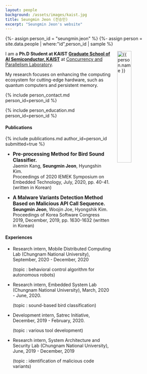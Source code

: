 ```yaml
---
layout: people
background: /assets/images/kaist.jpg
title: Seungmin Jeon (전승민)
excerpt: "Seungmin Jeon's website"
---
```


{%- assign person_id = "seungmin.jeon" %}
{%- assign person = site.data.people | where:"id",person_id | sample %}

<img align="right" style="width: 30%; padding-left: 3%;" src="{{ site.baseurl }}/assets/images/people/seungmin.jeon.jpg" alt="{{ person.name }}">

I am a **Ph.D Student at KAIST [Graduate School of AI Semiconductor, KAIST](https://aisemi.kaist.ac.kr/)** at [Concurrency and Parallelism Laboratory](https://www.fearless.systems).

My research focuses on enhancing the computing ecosystem for cutting-edge hardware, such as quantum computers and persistent memory.

{% include person_contact.md person_id=person_id %}

{% include person_education.md person_id=person_id %}

#### Publications

{% include publications.md author_id=person_id submitted=true %}

- <span style="font-size: 110%; font-weight: bold;">Pre-processing Method for Bird Sound Classifier.</span>
  <br />
  Jaemin Kang, **Seungmin Jeon**, Hyungshin Kim.
  <br />
  Proceedings of 2020 IEMEK Symposium on Embedded Technology, July, 2020, pp. 40-41. (written in Korean)

- <span style="font-size: 110%; font-weight: bold;">A Malware Variants Detection Method Based on Malicious API Call Sequence.</span>
  <br />
  **Seungmin Jeon**, Woojin Joe, Hyongshik Kim.
  <br />
  Proceedings of Korea Software Congress 2019, December, 2019, pp. 1630-1632 (written in Korean)

#### Experiences

- Research intern, Mobile Distributed Computing Lab (Chungnam National University), September, 2020 - December, 2020

  (topic : behavioral control algorithm for autonomous robots)

- Research intern, Embedded System Lab (Chungnam National University), March, 2020 - June, 2020.

  (topic : sound-based bird classification)

- Development intern, Satrec Initiative, December, 2019 - February, 2020.

  (topic : various tool development)

- Research intern, System Architecture and Security Lab (Chungnam National University), June, 2019 - December, 2019

  (topic : identification of malicious code variants)
